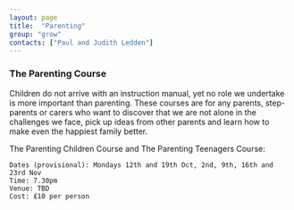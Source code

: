 ```yaml
---
layout: page
title:  "Parenting"
group: "grow"
contacts: ["Paul and Judith Ledden"]
---
```


### The Parenting Course
Children do not arrive with an instruction manual, yet no role we undertake is more important than parenting.
These courses are for any parents, step-parents or carers who want to discover that we are not alone in the 
challenges we face, pick up ideas from other parents and learn how to make even the happiest family better. 

The Parenting Children Course and The Parenting Teenagers Course:

    Dates (provisional): Mondays 12th and 19th Oct, 2nd, 9th, 16th and 23rd Nov 
    Time: 7.30pm
    Venue: TBD
    Cost: £10 per person

